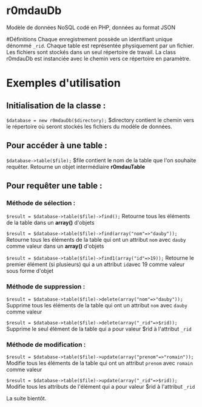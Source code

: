 r0mdauDb
========

Modèle de données NoSQL codé en PHP, données au format JSON

#Définitions
Chaque enregistrement possède un identifiant unique dénommé `_rid`.
Chaque table est représentée physiquement par un fichier.
Les fichiers sont stockés dans un seul répertoire de travail. La class r0mdauDb est instanciée avec le chemin vers ce répertoire en paramètre.

# Exemples d'utilisation

## Initialisation de la classe :
`$database = new r0mdauDb($directory);` 
$directory contient le chemin vers le répertoire où seront stockés les fichiers du modèle de données.

## Pour accéder à une table :
`$database->table($file);` 
$file contient le nom de la table que l'on souhaite requêter.
Retourne un objet intermédiaire **r0mdauTable**

## Pour requêter une table :

### Méthode de sélection :
`$result = $database->table($file)->find();`
Retourne tous les éléments de la table dans un **array()** d'objets

`$result = $database->table($file)->find(array("nom"=>"dauby"));`
Retourne tous les éléments de la table qui ont un attribut `nom` avec `dauby` comme valeur dans un **array()** d'objets

`$result = $database->table($file)->find1(array("id"=>19));`
Retourne le premier élément (si plusieurs) qui a un attribut `id`avec 19 comme valeur sous forme d'objet

### Méthode de suppression :
`$result = $database->table($file)->delete(array("nom"=>"dauby"));`
Supprime tous les éléments de la table qui ont un attribut `nom` avec `dauby` comme valeur

`$result = $database->table($file)->delete(array("_rid"=>$rid));`
Supprime le seul élément de la table qui a pour valeur $rid à l'attribut `_rid`

### Méthode de modification :
`$result = $database->table($file)->update(array("prenom"=>"romain"));`
Modifie tous les éléments de la table qui ont un attribut `prenom` avec `romain` comme valeur

`$result = $database->table($file)->update(array("_rid"=>$rid));`
Modifie tous les attributs de l'élément qui a pour valeur $rid à l'attribut `_rid`

La suite bientôt.


